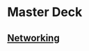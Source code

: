 # Master Deck

## [Networking](https://github.com/rajdyp/rajdyp.github.io/blob/master/flashcards/networking/network.md)
